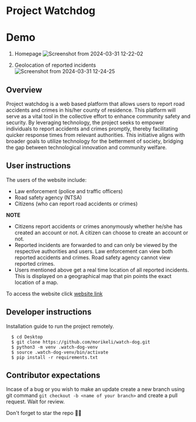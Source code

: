 # Project Watchdog

# Demo
  1. Homepage
    ![Screenshot from 2024-03-31 12-22-02](https://github.com/morikeli/watch-dog/assets/78599959/d26349fe-0d3c-4b81-923c-52237a67d1b2)

  2. Geolocation of reported incidents
     ![Screenshot from 2024-03-31 12-24-25](https://github.com/morikeli/watch-dog/assets/78599959/600658bd-9f88-4d45-8da3-eb6e497de70b)

      

## Overview
Project watchdog is a web based platform that allows users to report road accidents and crimes in his/her county of residence.  This platform will serve as a vital tool in the collective effort to enhance community safety and security. By leveraging technology, the project seeks to empower individuals to report accidents and crimes promptly, thereby facilitating quicker response times from relevant authorities. This initiative aligns with broader goals to utilize technology for the betterment of society, bridging the gap between technological innovation and community welfare.

## User instructions
The users of the website include:
  - Law enforcement (police and traffic officers)
  - Road safety agency (NTSA)
  - Citizens (who can report road accidents or crimes)

**NOTE**
  - Citizens report accidents or crimes anonymously whether he/she has created an account or not. A citizen can choose to create an account or not.
  - Reported incidents are forwarded to and can only be viewed by the respective authorities and users. Law enforcement can view both reported accidents and crimes. Road safety agency cannot view reported crimes.
  - Users mentioned above get a real time location of all reported incidents. This is displayed on a geographical map that pin points the exact location of a map.

To access the website click [website link](https://watch-dog-website.onrender.com/auth/login/)

## Developer instructions
Installation guide to run the project remotely.
```(bash)
  $ cd Desktop
  $ git clone https://github.com/morikeli/watch-dog.git
  $ python3 -m venv .watch-dog-venv
  $ source .watch-dog-venv/bin/activate
  $ pip install -r requirements.txt
```

## Contributor expectations
Incase of a bug or you wish to make an update create a new branch using git command `git checkout -b <name of your branch>` and create a pull request. Wait for review.

Don't forget to star the repo 🌟😉
